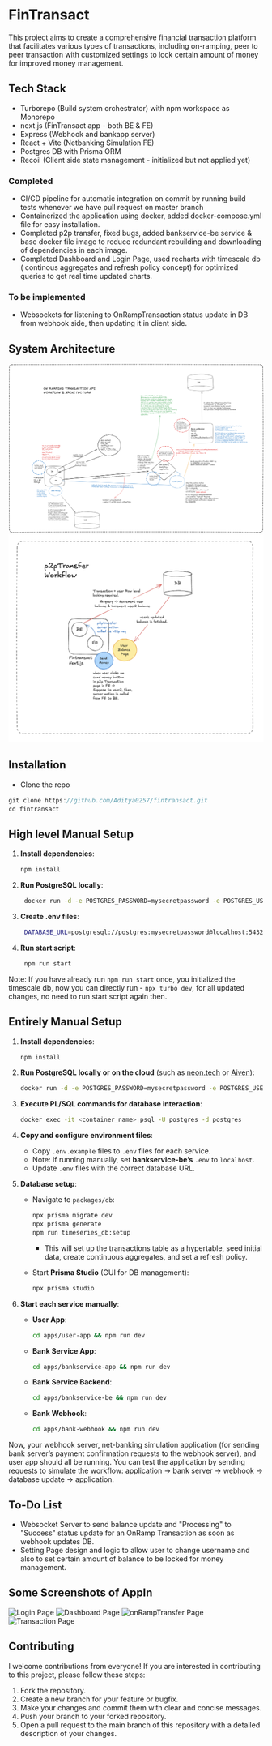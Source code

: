 # FinTransact

This project aims to create a comprehensive financial transaction platform that facilitates various types of transactions, including on-ramping, peer to peer transaction with customized settings to lock certain amount of money for improved money management.

## Tech Stack

- Turborepo (Build system orchestrator) with npm workspace as Monorepo
- next.js (FinTransact app - both BE & FE)
- Express (Webhook and bankapp server)
- React + Vite (Netbanking Simulation FE)
- Postgres DB with Prisma ORM
- Recoil (Client side state management - initialized but not applied yet)

### Completed

- CI/CD pipeline for automatic integration on commit by running build tests whenever we have pull request on master branch
- Containerized the application using docker, added docker-compose.yml file for easy installation.
- Completed p2p transfer, fixed bugs, added bankservice-be service & base docker file image to reduce redundant rebuilding and downloading of dependencies in each image.
- Completed Dashboard and Login Page, used recharts with timescale db ( continous aggregates and refresh policy concept) for optimized queries to get real time updated charts.

### To be implemented

- Websockets for listening to OnRampTransaction status update in DB from webhook side, then updating it in client side.

## System Architecture

![OnRamping System Architecture & Workflow](https://github.com/Aditya0257/fintransact/blob/master/onRampTransc_lightmode_img.png)
![Peer to Peer (p2p) Workflow](https://github.com/Aditya0257/fintransact/blob/master/p2pTransferWorkflow.png)

## Installation

- Clone the repo

```jsx
git clone https://github.com/Aditya0257/fintransact.git
cd fintransact
```

## High level Manual Setup

1. **Install dependencies**:

    ```bash
    npm install
    ```

2. **Run PostgreSQL locally**:

   ```bash
    docker run -d -e POSTGRES_PASSWORD=mysecretpassword -e POSTGRES_USER=postgres -e POSTGRES_DB=postgres -p 5432:5432 timescale/timescaledb:latest-pg17
   ```

3. **Create .env files**:

   ```bash
    DATABASE_URL=postgresql://postgres:mysecretpassword@localhost:5432/postgres
    ```

4. **Run start script**:

   ```bash
    npm run start
    ```

Note: If you have already run `npm run start` once, you initialized the timescale db, now you can directly run - `npx turbo dev`, for all updated changes, no need to run start script again then.

## Entirely Manual Setup

1. **Install dependencies**:

    ```bash
    npm install
    ```

2. **Run PostgreSQL locally or on the cloud** (such as [neon.tech](https://neon.tech) or [Aiven](https://console.aiven.io)):

    ```bash
    docker run -d -e POSTGRES_PASSWORD=mysecretpassword -e POSTGRES_USER=postgres -e POSTGRES_DB=postgres -p 5432:5432 timescale/timescaledb:latest-pg17
    ```

3. **Execute PL/SQL commands for database interaction**:

    ```bash
    docker exec -it <container_name> psql -U postgres -d postgres
    ```

4. **Copy and configure environment files**:
   - Copy `.env.example` files to `.env` files for each service.
   - Note: If running manually, set **bankservice-be’s** `.env` to `localhost`.
   - Update `.env` files with the correct database URL.

5. **Database setup**:
   - Navigate to `packages/db`:

      ```bash
      npx prisma migrate dev
      npx prisma generate
      npm run timeseries_db:setup
      ```

      - This will set up the transactions table as a hypertable, seed initial data, create continuous aggregates, and set a refresh policy.
   - Start **Prisma Studio** (GUI for DB management):

      ```bash
      npx prisma studio
      ```

6. **Start each service manually**:
   - **User App**:

      ```bash
      cd apps/user-app && npm run dev
      ```

   - **Bank Service App**:

      ```bash
      cd apps/bankservice-app && npm run dev
      ```

   - **Bank Service Backend**:

      ```bash
      cd apps/bankservice-be && npm run dev
      ```

   - **Bank Webhook**:

      ```bash
      cd apps/bank-webhook && npm run dev
      ```

Now, your webhook server, net-banking simulation application (for sending bank server’s payment confirmation requests to the webhook server), and user app should all be running. You can test the application by sending requests to simulate the workflow: application -> bank server -> webhook -> database update -> application.

## To-Do List

- Websocket Server to send balance update and "Processing" to "Success" status update for an OnRamp Transaction as soon as webhook updates DB.
- Setting Page design and logic to allow user to change username and also to set certain amount of balance to be locked for money management.

## Some Screenshots of Appln

![Login Page](https://github.com/Aditya0257/fintransact/blob/master/loginPage.png)
![Dashboard Page](https://github.com/Aditya0257/fintransact/blob/master/dashboardPage.png)
![onRampTransfer Page](https://github.com/Aditya0257/fintransact/blob/master/onRampTransferPage.png)
![Transaction Page](https://github.com/Aditya0257/fintransact/blob/master/TransactionsPage.png)

## Contributing

I welcome contributions from everyone! If you are interested in contributing to this project, please follow these steps:

1. Fork the repository.
2. Create a new branch for your feature or bugfix.
3. Make your changes and commit them with clear and concise messages.
4. Push your branch to your forked repository.
5. Open a pull request to the main branch of this repository with a detailed description of your changes.
